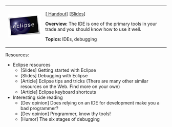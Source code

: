 <table class="padded-borderless lecture-content-table">
  <tr>
    <td>
      <img src="images/eclipse.png" width="200">
    </td>
    <td>
      <p>
        [<a href="http://www.comp.nus.edu.sg/~cs2103/AY1617S2/files/handouts/%5bL1P2%5d%20Prime%20Your%20Primary%20Weapon%20-%20Introducing%20IDEs.pdf" target="_blank">
        Handout</a>]
        <!-- [Slides] -->
        [<a target="_blank" href="../files/slides/L1P2. Prime Your Primary Weapon - Introducing IDEs.pptx">Slides</a>]
      </p>
      <div class="dim">
        <p>
          <strong>Overview:</strong> The <tooltip>IDE</tooltip> is one of the primary tools in your trade and you
          should know how to use it well.
        </p>
        <p>
          <strong>Topics:</strong> IDEs, debugging
        </p>
      </div>
    </td>
  </tr>
</table>

Resources:
* Eclipse resources
  * [Slides] Getting started with Eclipse
  * [Slides] Debugging with Eclipse
  * [Article] Eclipse tips and tricks (There are many other similar resources on the Web. Find more on your own)
  * [Article] Eclipse keyboard shortcuts
* Interesting side reading
  * [Dev opinion] Does relying on an IDE for development make you a bad programmer?
  * [Dev opinion] Programmer, know thy tools!
  * [Humor] The six stages of debugging

